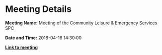 # Meeting Details

**Meeting Name:** Meeting of the Community Leisure & Emergency Services SPC

**Date and Time:** 2018-04-16 14:30:00

**<a href="https://www.limerick.ie/council/whats-on/meeting-community-leisure-emergency-services-spc-2" target="_blank">Link to meeting</a>**
